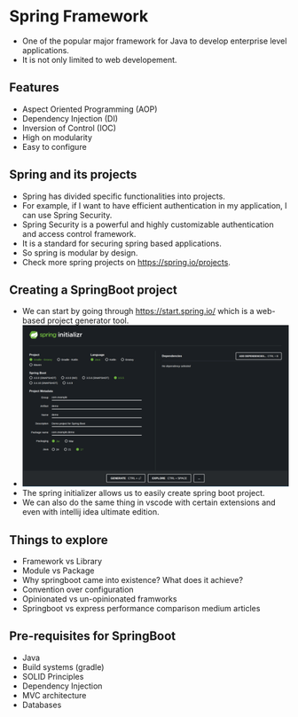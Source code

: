 # Spring Framework

- One of the popular major framework for Java to develop enterprise level applications.
- It is not only limited to web developement.

## Features

- Aspect Oriented Programming (AOP)
- Dependency Injection (DI)
- Inversion of Control (IOC)
- High on modularity
- Easy to configure

## Spring and its projects

- Spring has divided specific functionalities into projects.
- For example, if I want to have efficient authentication in my application, I can use Spring Security.
- Spring Security is a powerful and highly customizable authentication and access control framework.
- It is a standard for securing spring based applications.
- So spring is modular by design.
- Check more spring projects on https://spring.io/projects.

## Creating a SpringBoot project

- We can start by going through https://start.spring.io/ which is a web-based project generator tool.
- ![Spring Starter](/images/spring-starter.png)
- The spring initializer allows us to easily create spring boot project.
- We can also do the same thing in vscode with certain extensions and even with intellij idea ultimate edition.

## Things to explore

- Framework vs Library
- Module vs Package
- Why springboot came into existence? What does it achieve?
- Convention over configuration
- Opinionated vs un-opinionated framworks
- Springboot vs express performance comparison medium articles

## Pre-requisites for SpringBoot

- Java
- Build systems (gradle)
- SOLID Principles
- Dependency Injection
- MVC architecture
- Databases
